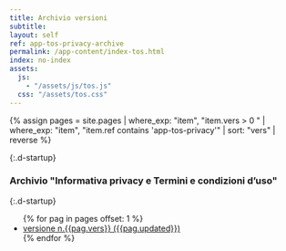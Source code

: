 ```yaml
---
title: Archivio versioni
subtitle:
layout: self
ref: app-tos-privacy-archive
permalink: /app-content/index-tos.html
index: no-index
assets:
  js:
    - "/assets/js/tos.js"
  css: "/assets/tos.css"
---
```


{% assign pages = site.pages | where_exp: "item", "item.vers > 0 " | where_exp: "item", "item.ref contains 'app-tos-privacy'" | sort: "vers" | reverse  %}

{:.d-startup}

### Archivio "Informativa privacy e Termini e condizioni d’uso"

{:.d-startup}

<ul>
{% for pag in pages offset: 1 %}
    <li><a href="{{pag.url}}">versione n.{{pag.vers}} ({{pag.updated}})</a></li>
{% endfor %}
</ul>

